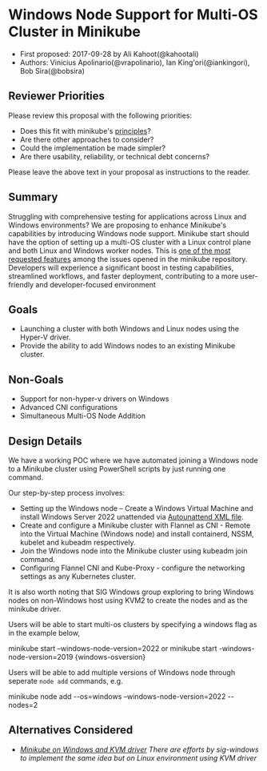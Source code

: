 # Windows Node Support for Multi-OS Cluster in Minikube 

* First proposed: 2017-09-28 by Ali Kahoot(@kahootali)
* Authors: Vinicius Apolinario(@vrapolinario), Ian King'ori(@iankingori), Bob Sira(@bobsira)

## Reviewer Priorities

Please review this proposal with the following priorities:

*   Does this fit with minikube's [principles](https://minikube.sigs.k8s.io/docs/concepts/principles/)?
*   Are there other approaches to consider?
*   Could the implementation be made simpler?
*   Are there usability, reliability, or technical debt concerns?

Please leave the above text in your proposal as instructions to the reader.

## Summary

Struggling with comprehensive testing for applications across Linux and Windows environments? We are proposing to enhance Minikube's capabilities by introducing Windows node support. Minikube start should have the option of setting up a multi-OS cluster with a Linux control plane and both Linux and Windows worker nodes. This is [one of the most requested features](https://github.com/kubernetes/minikube/issues/2015) among the issues opened in the minikube repository. Developers will experience a significant boost in testing capabilities, streamlined workflows, and faster deployment, contributing to a more user-friendly and developer-focused environment 

## Goals

*   Launching a cluster with both Windows and Linux nodes using the Hyper-V driver.
*   Provide the ability to add Windows nodes to an existing Minikube cluster. 

## Non-Goals

*   Support for non-hyper-v drivers on Windows
*  Advanced CNI configurations
*  Simultaneous Multi-OS Node Addition

## Design Details

We have a working POC where we have automated joining a Windows node to a Minikube cluster using PowerShell scripts by just running one command.  

Our step-by-step process involves: 
* Setting up the Windows node – Create a Windows Virtual Machine and install Windows Server 2022 unattended via [Autounattend XML file](https://learn.microsoft.com/en-us/windows-hardware/manufacture/desktop/automate-windows-setup?view=windows-11). 
* Create and configure a Minikube cluster with Flannel as CNI - Remote into the Virtual Machine (Windows node) and install containerd, NSSM, kubelet and kubeadm respectively. 
* Join the Windows node into the Minikube cluster using kubeadm join command. 
* Configuring Flannel CNI and Kube-Proxy - configure the networking settings as any Kubernetes cluster. 

It is also worth noting that SIG Windows group exploring to bring Windows nodes on non-Windows host using KVM2 to create the nodes and as the minikube driver.  

 Users will be able to start multi-os clusters by specifying a windows flag as in the example below, 

minikube start –windows-node-version=2022 or minikube start -windows-node-version=2019 {windows-osversion}

Users will be able to add multiple versions of Windows node through seperate `node add` commands, e.g.

minikube node add --os=windows –windows-node-version=2022 --nodes=2

## Alternatives Considered


* _[Minikube on Windows and KVM driver](https://docs.google.com/document/d/1kCmZxvwAUmfc7SVqqigC_V8L3IaOki5TXX3fX7kEUgI/edit#heading=h.9r6udsnl0rp8) There are efforts by sig-windows to implement the same idea but on Linux environment using KVM driver_